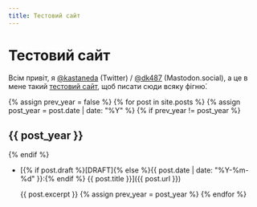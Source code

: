 ```yaml
---
title: Тестовий сайт
---
```


Тестовий сайт
=============

Всім привіт, я [@kastaneda][1] (Twitter) / <a rel="me" href="https://mastodon.social/@dk487">@dk487</a> (Mastodon.social), а це в мене такий [тестовий сайт][2], щоб писати сюди всяку фігню́.

{% assign prev_year = false %}
{% for post in site.posts %}
{% assign post_year = post.date | date: "%Y" %}
{% if prev_year != post_year %}

## {{ post_year }}

{% endif %}
- [{% if post.draft %}[DRAFT]{% else %}{{ post.date | date: "%Y-%m-%d" }}:{% endif %} {{ post.title }}]({{ post.url }})

  {{ post.excerpt }}
{% assign prev_year = post_year %}
{% endfor %}

[1]: https://twitter.com/kastaneda
[2]: /2021/07/02/why-test.html
